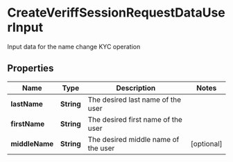 

# CreateVeriffSessionRequestDataUserInput

Input data for the name change KYC operation

## Properties

| Name | Type | Description | Notes |
|------------ | ------------- | ------------- | -------------|
|**lastName** | **String** | The desired last name of the user |  |
|**firstName** | **String** | The desired first name of the user |  |
|**middleName** | **String** | The desired middle name of the user |  [optional] |




